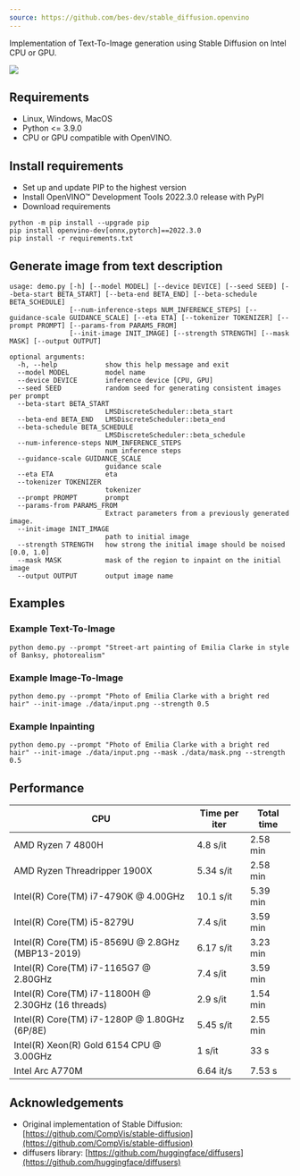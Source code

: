 ```yaml
---
source: https://github.com/bes-dev/stable_diffusion.openvino
---
```


Implementation of Text-To-Image generation using Stable Diffusion on Intel CPU or GPU.

[![](media/title.png)](https://github.com/bes-dev/stable_diffusion.openvino/blob/master/data/title.png)

## Requirements

- Linux, Windows, MacOS
- Python <= 3.9.0
- CPU or GPU compatible with OpenVINO.


## Install requirements

- Set up and update PIP to the highest version
- Install OpenVINO™ Development Tools 2022.3.0 release with PyPI
- Download requirements

```shell
python -m pip install --upgrade pip
pip install openvino-dev[onnx,pytorch]==2022.3.0
pip install -r requirements.txt
```

## Generate image from text description

```shell
usage: demo.py [-h] [--model MODEL] [--device DEVICE] [--seed SEED] [--beta-start BETA_START] [--beta-end BETA_END] [--beta-schedule BETA_SCHEDULE]
               [--num-inference-steps NUM_INFERENCE_STEPS] [--guidance-scale GUIDANCE_SCALE] [--eta ETA] [--tokenizer TOKENIZER] [--prompt PROMPT] [--params-from PARAMS_FROM]
               [--init-image INIT_IMAGE] [--strength STRENGTH] [--mask MASK] [--output OUTPUT]

optional arguments:
  -h, --help            show this help message and exit
  --model MODEL         model name
  --device DEVICE       inference device [CPU, GPU]
  --seed SEED           random seed for generating consistent images per prompt
  --beta-start BETA_START
                        LMSDiscreteScheduler::beta_start
  --beta-end BETA_END   LMSDiscreteScheduler::beta_end
  --beta-schedule BETA_SCHEDULE
                        LMSDiscreteScheduler::beta_schedule
  --num-inference-steps NUM_INFERENCE_STEPS
                        num inference steps
  --guidance-scale GUIDANCE_SCALE
                        guidance scale
  --eta ETA             eta
  --tokenizer TOKENIZER
                        tokenizer
  --prompt PROMPT       prompt
  --params-from PARAMS_FROM
                        Extract parameters from a previously generated image.
  --init-image INIT_IMAGE
                        path to initial image
  --strength STRENGTH   how strong the initial image should be noised [0.0, 1.0]
  --mask MASK           mask of the region to inpaint on the initial image
  --output OUTPUT       output image name
```


## Examples

### Example Text-To-Image

```shell
python demo.py --prompt "Street-art painting of Emilia Clarke in style of Banksy, photorealism"
```

### Example Image-To-Image

```shell
python demo.py --prompt "Photo of Emilia Clarke with a bright red hair" --init-image ./data/input.png --strength 0.5
```

### Example Inpainting

```shell
python demo.py --prompt "Photo of Emilia Clarke with a bright red hair" --init-image ./data/input.png --mask ./data/mask.png --strength 0.5
```

## Performance

|CPU|Time per iter|Total time|
|---|---|---|
|AMD Ryzen 7 4800H|4.8 s/it|2.58 min|
|AMD Ryzen Threadripper 1900X|5.34 s/it|2.58 min|
|Intel(R) Core(TM) i7-4790K @ 4.00GHz|10.1 s/it|5.39 min|
|Intel(R) Core(TM) i5-8279U|7.4 s/it|3.59 min|
|Intel(R) Core(TM) i5-8569U @ 2.8GHz (MBP13-2019)|6.17 s/it|3.23 min|
|Intel(R) Core(TM) i7-1165G7 @ 2.80GHz|7.4 s/it|3.59 min|
|Intel(R) Core(TM) i7-11800H @ 2.30GHz (16 threads)|2.9 s/it|1.54 min|
|Intel(R) Core(TM) i7-1280P @ 1.80GHz (6P/8E)|5.45 s/it|2.55 min|
|Intel(R) Xeon(R) Gold 6154 CPU @ 3.00GHz|1 s/it|33 s|
|Intel Arc A770M|6.64 it/s|7.53 s|

## Acknowledgements

- Original implementation of Stable Diffusion: [https://github.com/CompVis/stable-diffusion](https://github.com/CompVis/stable-diffusion)
- diffusers library: [https://github.com/huggingface/diffusers](https://github.com/huggingface/diffusers)